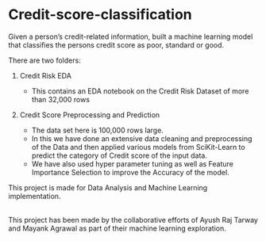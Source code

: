 # Credit-score-classification
Given a person’s credit-related information, built a machine learning model that classifies the persons credit score as poor, standard or good.

There are two folders:
1. Credit Risk EDA 
   * This contains an EDA notebook on the Credit Risk Dataset of more than 32,000 rows

2. Credit Score Preprocessing and Prediction
   * The data set here is 100,000 rows large.
   * In this we have done an extensive data cleaning and preprocessing of the Data and then applied various models from SciKit-Learn to predict the category of Credit score of the input data. 
   * We have also used hyper parameter tuning as well as Feature Importance Selection to improve the Accuracy of the model.

This project is made for Data Analysis and Machine Learning implementation. 

<br>This project has been made by the collaborative efforts of Ayush Raj Tarway and Mayank Agrawal as part of their machine learning exploration.


